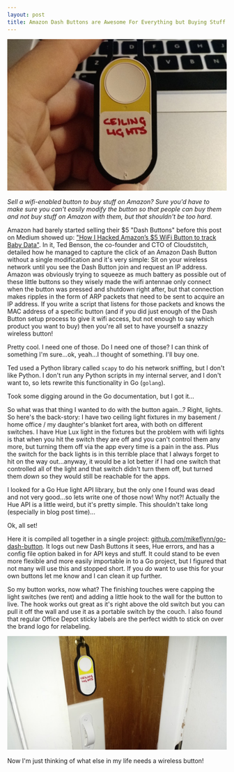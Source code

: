 ```yaml
---
layout: post
title: Amazon Dash Buttons are Awesome For Everything but Buying Stuff
---
```


![image](/public/images/dashbutton.jpg "Basement Dash Button")

*Sell a wifi-enabled button to buy stuff on Amazon? Sure you'd have to make sure you can't easily modify the button so that people can buy them and _not_ buy stuff on Amazon with them, but that shouldn't be too hard.*

Amazon had barely started selling their $5 "Dash Buttons" before this post on Medium showed up: ["How I Hacked Amazon’s $5 WiFi Button to track Baby Data"](https://medium.com/@edwardbenson/how-i-hacked-amazon-s-5-wifi-button-to-track-baby-data-794214b0bdd8). In it, Ted Benson, the co-founder and CTO of Cloudstitch, detailed how he managed to capture the click of an Amazon Dash Button without a single modification and it's very simple: Sit on your wireless network until you see the Dash Button join and request an IP address. Amazon was obviously trying to squeeze as much battery as possible out of these little buttons so they wisely made the wifi antennae only connect when the button was pressed and shutdown right after, but that connection makes ripples in the form of ARP packets that need to be sent to acquire an IP address. If you write a script that listens for those packets and knows the MAC address of a specific button (and if you did just enough of the Dash Button setup process to give it wifi access, but not enough to say which product you want to buy) then you're all set to have yourself a snazzy wireless button!

Pretty cool. I need one of those. Do I need one of those? I can think of something I'm sure...ok, yeah...I thought of something. I'll buy one.

Ted used a Python library called `scapy` to do his network sniffing, but I don't like Python. I don't run any Python scripts in my internal server, and I don't want to, so lets rewrite this functionality in Go (`golang`).

Took some digging around in the Go documentation, but I got it...

<script src="https://gist.github.com/mikeflynn/74c582aa05802eb01966.js"></script>

So what was that thing I wanted to do with the button again...? Right, lights. So here's the back-story: I have two ceiling light fixtures in my basement / home office / my daughter's blanket fort area, with both on different switches. I have Hue Lux light in the fixtures but the problem with wifi lights is that when you hit the switch they are off and you can't control them any more, but turning them off via the app every time is a pain in the ass. Plus the switch for the back lights is in this terrible place that I always forget to hit on the way out...anyway, it would be a lot better if I had one switch that controlled all of the light and that switch didn't turn them off, but turned them *down* so they would still be reachable for the apps.

I looked for a Go Hue light API library, but the only one I found was dead and not very good...so lets write one of those now! Why not?! Actually the Hue API is a little weird, but it's pretty simple. This shouldn't take long (especially in blog post time)...

Ok, all set!

<script src="https://gist.github.com/mikeflynn/394fd16c4a5e4aa57a44.js"></script>

Here it is compiled all together in a single project: [github.com/mikeflynn/go-dash-button](https://github.com/mikeflynn/go-dash-button). It logs out new Dash Buttons it sees, Hue errors, and has a config file option baked in for API keys and stuff. It could stand to be even more flexible and more easily importable in to a Go project, but I figured that not many will use this and stopped short. If you *do* want to use this for your own buttons let me know and I can clean it up further.

So my button works, now what? The finishing touches were capping the light switches (we rent) and adding a little hook to the wall for the button to live. The hook works out great as it's right above the old switch but  you can pull it off the wall and use it as a portable switch by the couch. I also found that regular Office Depot sticky labels are the perfect width to stick on over the brand logo for relabeling.

![image](/public/images/dashbutton_2.jpg "Basement Dash Button on Wall")

Now I'm just thinking of what else in my life needs a wireless button!
